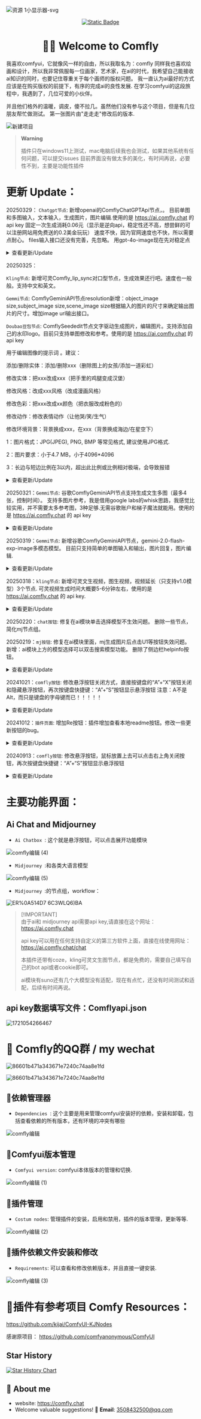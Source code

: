 <a name="readme-top"></a>
![资源 1小显示器-svg](https://github.com/ainewsto/Comfyui_Comfly/assets/113163264/e36d75e0-2cba-4026-936e-1ba8aba9cc7b)

<div align="center">

<a href="https://comfly.chat"> <img alt="Static Badge" src="https://img.shields.io/badge/Comfyui_forum-online-fffd01.svg"> </a>
# 👋🏻 Welcome to Comfly

</div>



我喜欢comfyui，它就像风一样的自由，所以我取名为：comfly
同样我也喜欢绘画和设计，所以我非常佩服每一位画家，艺术家，在ai的时代，我希望自己能接收ai知识的同时，也要记住尊重关于每个画师的版权问题。
我一直认为ai最好的方式应该是在购买版权的前提下，有序的完成ai的良性发展. 在学习comfyui的这段旅程中，我遇到了，几位可爱的小伙伴。

并且他们格外的温暖，调皮，傻不拉几。虽然他们没有参与这个项目，但是有几位朋友帮忙做测试。
第一张图片由"走走走"修改后的版本.

![新建项目](https://github.com/ainewsto/Comfyui_Comfly/assets/113163264/de5d1b7c-f909-4a3d-892e-6f38c56e4e85)


> **Warning**
> 
> 插件只在windows11上测试，mac电脑后续我也会测试，如果其他系统有任何问题，可以提交issues
> 目前界面没有做太多的美化，有时间再说，必要性不到，主要是功能性插件

# 更新 Update：

20250329：
`Chatgpt节点`: 新增openai的ComflyChatGPTApi节点，。
目前单图和多图输入，文本输入，生成图片，图片编辑.使用的是 https://ai.comfly.chat 的 api key
固定一次生成消耗0.06元（显示是逆向api，稳定性还不高，想尝鲜的可以注册网站用免费送的0.2美金玩玩）
速度不快，因为官网速度也不快，所以需要点耐心。 files输入接口还没有完善，先忽略。
用gpt-4o-image现在先对稳定点

<details>
<summary>查看更新/Update </summary>  
 
![fdedd73cffa278d2a8cf81478b58e90](https://github.com/user-attachments/assets/36e78cdd-33b2-41ed-a15c-ad9c1886bede)


![0a2394c0b41efe190a5d0880f4c584b](https://github.com/user-attachments/assets/267fbe73-7113-4120-a829-a7aa2247bd4d)

</details> 


20250325：

`Kling节点`: 新增可灵Comfly_lip_sync对口型节点，生成效果还行吧。速度也一般般。支持中文和英文。

`Gemmi节点`: ComflyGeminiAPI节点resolution新增：object_image size,subject_image size,scene_image size根据输入的图片的尺寸来确定输出图片的尺寸。增加image url输出接口。

`Doubao豆包节点`: ComflySeededit节点文字驱动生成图片，编辑图片。支持添加自己的水印logo。目前只支持单图修改和参考。使用的是 https://ai.comfly.chat 的 api key

用于编辑图像的提示词 。建议：

添加/删除实体：添加/删除xxx（删除图上的女孩/添加一道彩虹）

修改实体：把xxx改成xxx（把手里的鸡腿变成汉堡）

修改风格：改成xxx风格（改成漫画风格）

修改色彩：把xxx改成xx颜色（把衣服改成粉色的）

修改动作：修改表情动作（让他哭/笑/生气）

修改环境背景：背景换成xxx，在xxx（背景换成海边/在星空下）

1：图片格式：JPG(JPEG), PNG, BMP 等常见格式, 建议使用JPG格式.

2：图片要求：小于4.7 MB，小于4096*4096

3：长边与短边比例在3以内，超出此比例或比例相对极端，会导致报错

<details>

<summary>查看更新/Update </summary>

![95836fbdda83551ca81ebc3db93b2d5](https://github.com/user-attachments/assets/0ce70dd3-eb0a-4e2e-bf6c-68642a48288d)

![563e17009b9100533f169aa1d87b37f](https://github.com/user-attachments/assets/48bd20e9-9d87-43d7-aa81-370c7c7f1bec)


</details>

20250321：`Gemmi节点`: 谷歌ComflyGeminiAPI节点支持生成文生多图（最多4张，控制时间）。
支持多图片参考，我是借用google labs的whisk思路，我感觉比较实用，并不需要太多参考图，3种足够.无需谷歌账户和梯子魔法就能用。使用的是 https://ai.comfly.chat 的 api key
<details>
<summary>查看更新/Update </summary>  
 
![微信图片_20250321225149](https://github.com/user-attachments/assets/593f479b-51d5-476e-bcf7-f36c4f01eb29)

</details> 

20250319：`Gemmi节点`: 新增谷歌ComflyGeminiAPI节点，gemini-2.0-flash-exp-image多模态模型。
目前只支持简单的单图输入和输出，图片回复，图片编辑.
<details>
<summary>查看更新/Update </summary>  
 
![微信图片_20250319214344](https://github.com/user-attachments/assets/4ef9216d-1a27-4b71-a5f9-ad4ef4bfc7eb)


</details> 

20250318：`kling节点`: 新增可灵文生视频，图生视频，视频延长（只支持v1.0模型）3个节点.
可灵视频生成时间大概要5-6分钟左右，使用的是 https://ai.comfly.chat 的 api key.
<details>
<summary>查看更新/Update </summary>  
 
![微信图片_20250318201313](https://github.com/user-attachments/assets/96836710-95f7-4100-96ed-58e5d6553124)

</details> 

20250220：`chat按钮`: 修复在ai模块单击选择模型不生效问题。 删除一些节点，简化mj节点组。

20250219：`mj按钮`: 修复在ai模块里面，mj生成图片后点击U1等按钮失效问题。新增：ai模块上方的模型选择可以双击搜索模型功能。
删除了侧边栏helpinfo按钮。
<details>
<summary>查看更新/Update </summary>  
 
![8b8ec1ca909343daae7a0a64b542b54](https://github.com/user-attachments/assets/28e93ac5-558a-49f2-88de-cc8b9151a49c)

</details>  

20241021：`comfly按钮`: 修改悬浮按钮关闭方式，直接按键盘的“A”+“X”按钮关闭和隐藏悬浮按钮，再次按键盘快捷键：“A”+“S”按钮显示悬浮按钮
注意：A不是Alt，而只是键盘的字母键而已！！！！！
<details>
<summary>查看更新/Update </summary>  
 
![1](https://github.com/user-attachments/assets/57c56b10-e9ea-4162-8193-31a52fc6a6fd)


</details>  

20241012：`插件页面`: 增加Re按钮：插件增加查看本地readme按钮。修改一些更新按钮的bug。
<details>
<summary>查看更新/Update </summary>  
  
![e7db5bfab6500542eb994d8dd78baeb](https://github.com/user-attachments/assets/ed800a3d-56ef-427e-8b8d-893117ce2c74)

![7650f3adaee7eae0f0ef8d2b3a97542](https://github.com/user-attachments/assets/ce6f4085-68a6-462c-b7a2-94b3376b226e)

</details>
  

20240913：`comfly按钮`: 修改悬浮按钮，鼠标放置上去可以点击右上角关闭按钮，再次按键盘快捷键：“A”+“S”按钮显示悬浮按钮
<details>
<summary>查看更新/Update </summary>  
  
![058a06b98ea23688ce3cb3e0c41f418](https://github.com/user-attachments/assets/6c6ed9d4-fd82-45e4-b32a-9d7ecce5c3ea)

</details>  



# 主要功能界面：

## Ai Chat and Midjourney

* `Ai Chatbox `: 这个就是悬浮按钮，可以点击展开功能模块

![comfly编辑 (4)](https://github.com/ainewsto/Comfyui_Comfly/assets/113163264/ad5b4fde-2953-4706-a528-0d99ad8d62ee)



* `Midjourney `:和各类大语言模型

![comfly编辑 (5)](https://github.com/ainewsto/Comfyui_Comfly/assets/113163264/d8656f33-0ea7-4a10-beba-0a44886cf8f4)



* `Midjourney `:的节点组，workflow：


![ER%`0A514D7` 6C3WLQ6)BA](https://github.com/ainewsto/Comfyui_Comfly/assets/113163264/e8b559c6-bfd1-4dde-801e-8f49b4e1a897)



> \[!IMPORTANT]\
> 由于ai和 midjourney api需要api key,请直接在这个网址：https://ai.comfly.chat
> 
> api key可以用在任何支持自定义的第三方软件上面，直接在线使用网址：https://ai.comfly.chat/chat
>
> 本插件还带有coze，kling可灵文生图节点，都是免费的，需要自己填写自己的bot api或者cookie即可。
> 
> ai模块有suno还有几个大模型没有适配，现在有点忙，还没有时间测试和适配，后续有时间再说。
>

## api key数据填写文件：Comflyapi.json

![1721054266467](https://github.com/user-attachments/assets/4164b383-090c-4bfe-8c09-f3d0daae0de7)



# 🥵 Comfly的QQ群 / my wechat

![86601b471a343671e7240c74aa8e1fd](https://github.com/ainewsto/Comfyui_Comfly/assets/113163264/3e1c2d15-ba5b-4aa5-a76b-08f87e7c8e2c)

![86601b471a343671e7240c74aa8e1fd](https://github.com/ainewsto/Comfyui_Comfly/assets/113163264/fdc2f849-5937-4cce-a36d-8444ecca3030)




## :sparkling_heart:依赖管理器
* `Dependencies `: 这个主要是用来管理comfyui安装好的依赖，安装和卸载，包括查看依赖的所有版本，还有环境的冲突有哪些 

![comfly编辑](https://github.com/ainewsto/Comfyui_Comfly/assets/113163264/dc1752c8-8d64-4364-9ba3-21507cbaacd8)


  
  
## :tangerine:Comfyui版本管理
* `Comfyui version`: comfyui本体版本的管理和切换.


![comfly编辑 (1)](https://github.com/ainewsto/Comfyui_Comfly/assets/113163264/fee00ca2-b4e3-474a-a002-708a05f2adcb)



## :cactus:插件管理
* `Costum nodes`: 管理插件的安装，启用和禁用，插件的版本管理，更新等等.

![comfly编辑 (2)](https://github.com/ainewsto/Comfyui_Comfly/assets/113163264/d060808f-7408-4bb5-bd62-981299da79f8)




## :partying_face:插件依赖文件安装和修改
* `Requirements`: 可以查看和修改依赖版本，并且直接一键安装.


![comfly编辑 (3)](https://github.com/ainewsto/Comfyui_Comfly/assets/113163264/8d685533-52cb-4de7-ae8e-3420b6fa804d)




# :dizzy:插件有参考项目 Comfy Resources：

https://github.com/kijai/ComfyUI-KJNodes

感谢原项目：
https://github.com/comfyanonymous/ComfyUI



## Star History

[![Star History Chart](https://api.star-history.com/svg?repos=ainewsto/Comfyui_Comfly&type=Date)](https://star-history.com/#ainewsto/Comfyui_Comfly&Date)



## 🚀 About me
* website: https://comfly.chat
* Welcome valuable suggestions! 📧 **Email**: [3508432500@qq.com](mailto:1544007699@qq.com)
